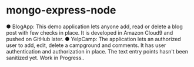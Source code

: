 # mongo-express-node
●	BlogApp:	This demo application lets anyone add, read or delete a blog post with few checks in place. It is developed in Amazon Cloud9
and pushed on GitHub later.
●	YelpCamp:	The application lets an authorized user to add, edit, delete a campground and comments. It has user authentication and 
authorization in place. The text entry points hasn't been sanitized yet. Work in Progress..

